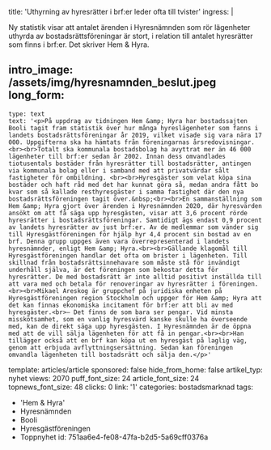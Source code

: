 title: 'Uthyrning av hyresrätter i brf:er leder ofta till tvister'
ingress: |
  <p>Ny statistik visar att antalet ärenden i Hyresnämnden som rör lägenheter uthyrda av bostadsrättsföreningar är stort, i relation till antalet hyresrätter som finns i brf:er. Det skriver Hem & Hyra.
  </p>
  
intro_image: /assets/img/hyresnamnden_beslut.jpeg
long_form:
  -
    type: text
    text: '<p>På uppdrag av tidningen Hem &amp; Hyra har bostadssajten Booli tagit fram statistik över hur många hyreslägenheter som fanns i landets bostadsrättsföreningar år 2019, vilket visade sig vara nära 17 000. Uppgifterna ska ha hämtats från föreningarnas årsredovisningar.<br><br>Totalt ska kommunala bostadsbolag ha avyttrat mer än 46 000 lägenheter till brf:er sedan år 2002. Innan dess omvandlades tiotusentals bostäder från hyresrätter till bostadsrätter, antingen via kommunala bolag eller i samband med att privatvärdar sålt fastigheter för ombildning. <br><br>Hyresgäster som velat köpa sina bostäder och haft råd med det har kunnat göra så, medan andra fått bo kvar som så kallade resthyresgäster i samma fastighet där den nya bostadsrättsföreningen tagit över.&nbsp;<br><br>En sammanställning som Hem &amp; Hyra gjort över ärenden i Hyresnämnden 2020, där hyresvärden ansökt om att få säga upp hyresgästen, visar att 3,6 procent rörde hyresrätter i bostadsrättsföreningar. Samtidigt ägs endast 0,9 procent av landets hyresrätter av just brf:er. Av de medlemmar som vänder sig till Hyresgästföreningen för hjälp hyr 4,4 procent sin bostad av en brf. Denna grupp uppges även vara överrepresenterad i landets hyresnämnder, enligt Hem &amp; Hyra.<br><br>Gällande klagomål till Hyresgästföreningen handlar det ofta om brister i lägenheten. Till skillnad från bostadsrättsinnehavare som måste stå för invändigt underhåll själva, är det föreningen som bekostar detta för hyresrätter. De med bostadsrätt är inte alltid positivt inställda till att vara med och betala för renoveringar av hyresrätter i föreningen.<br><br>Mikael Areskog är gruppchef på juridiska enheten på Hyresgästföreningen region Stockholm och uppger för Hem &amp; Hyra att det kan finnas ekonomiska incitament för brf:er att bli av med hyresgäster.<br>– Det finns de som bara ser pengar. Vid minsta misskötsamhet, som en vanlig hyresvärd kanske skulle ha överseende med, kan de direkt säga upp hyresgästen. I Hyresnämnden är de öppna med att de vill sälja lägenheten för att få in pengar.<br><br>Han tillägger också att en brf kan köpa ut en hyresgäst på laglig väg, genom att erbjuda avflyttningsersättning. Sedan kan föreningen omvandla lägenheten till bostadsrätt och sälja den.</p>'
template: articles/article
sponsored: false
hide_from_home: false
artikel_typ: nyhet
views: 2070
puff_font_size: 24
article_font_size: 24
topnews_font_size: 48
clicks: 0
link: '1'
categories: bostadsmarknad
tags:
  - 'Hem & Hyra'
  - Hyresnämnden
  - Booli
  - Hyresgästföreningen
  - Toppnyhet
id: 751aa6e4-fe08-47fa-b2d5-5a69cff0376a
